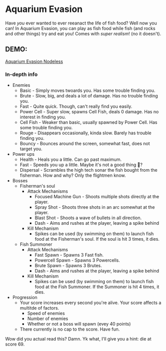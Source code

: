 # Aquarium Evasion

Have *you* ever wanted to ever reeanact the life of fish food? Well now you can! In Aquarium Evasion, you can play as fish food while fish (and rocks and other things) try and eat you! Comes with *super realism*! (no it doesn't).
## DEMO:
<a href="https://the-ducks-code.github.io/AquariumEvasionNodeless/">Aquarium Evasion Nodeless</a>
### In-depth info
- Enemies
  - Basic - Simply moves twoards you. Has some trouble finding you.
  - Brute - Slow, big, and deals a lot of damage. Has no trouble finding you.
  - Fast - Quite quick. Though, can't really find you easily.
  - Power Cell - Super slow, spawns Cell Fish, deals 0 damage. Has no interest in finding you.
  - Cell Fish - Weaker than basic, usually spawned by Power Cell. Has some trouble finding you. 
  - Rouge - Disappears occasionally, kinda slow. Barely has trouble finding you.
  - Bouncy - Bounces around the screen, somewhat fast, does not target you.
- Power ups
  - Health - Heals you a little. Can go past maximum.
  - Fast - Speeds you up a little. Maybe it's not a good thing 🤔?
  - Dispersal - Scrambles the high tech sonar the fish bought from the fisherman. How and why? Only the flightmen know.
- Bosses
  - Fisherman's soul
    - Attack Mechanisms
      - Focused Machine Gun - Shoots multiple shots directly at the player.
      - Spray Shot - Shoots three shots in an arc somewhat at the player.
      - Blast Shot - Shoots a wave of bullets in all direction.
      - Dash - Aims and rushes at the player, leaving a spike behind
    - Kill Mechanism
      - Spikes can be used (by swimming on them) to launch fish food at the Fisherman's soul. If the soul is hit 3 times, it dies.
  - Fish Summoner
    - Attack Mechanisms
      - Fast Spawn - Spawns 3 Fast fish.
      - Powercell Spawn  - Spawns 3 Powercells.
      - Brute Spawn - Spawns 3 Brutes.
      - Dash - Aims and rushes at the player, leaving a spike behind
    - Kill Mechanism
      - Spikes can be used (by swimming on them) to launch fish food at the Fish Summoner. If the Summoner is hit 4 times, it dies.
- Progression 
  - Your score increases every second you're alive. Your score affects a multitde of factors.
    - Speed of enemies
    - Number of enemies
    - Whether or not a boss will spawn (evey 40 points)
  - There currently is no cap to the score. Have fun.
  
 Wow did you actual read this? Damn. Yk what, I'll give you a hint: die at score 69.
